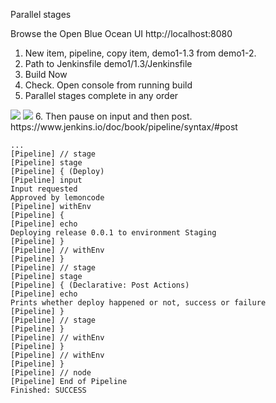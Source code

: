 Parallel stages

Browse the Open Blue Ocean UI http://localhost:8080

1. New item, pipeline, copy item, demo1-1.3 from demo1-2.
2. Path to Jenkinsfile demo1/1.3/Jenkinsfile 
3. Build Now 
4. Check. Open console from running build
5. Parallel stages complete in any order
<img src="/blob/main/demo1/1.3/ParallelStages.jpg"/>
<img src="/blob/main/demo1/1.3/ParallelStagesWindows.jpg"/>
6. Then pause on input and then post. https://www.jenkins.io/doc/book/pipeline/syntax/#post

```
...
[Pipeline] // stage
[Pipeline] stage
[Pipeline] { (Deploy)
[Pipeline] input
Input requested
Approved by lemoncode
[Pipeline] withEnv
[Pipeline] {
[Pipeline] echo
Deploying release 0.0.1 to environment Staging
[Pipeline] }
[Pipeline] // withEnv
[Pipeline] }
[Pipeline] // stage
[Pipeline] stage
[Pipeline] { (Declarative: Post Actions)
[Pipeline] echo
Prints whether deploy happened or not, success or failure
[Pipeline] }
[Pipeline] // stage
[Pipeline] }
[Pipeline] // withEnv
[Pipeline] }
[Pipeline] // withEnv
[Pipeline] }
[Pipeline] // node
[Pipeline] End of Pipeline
Finished: SUCCESS
```

